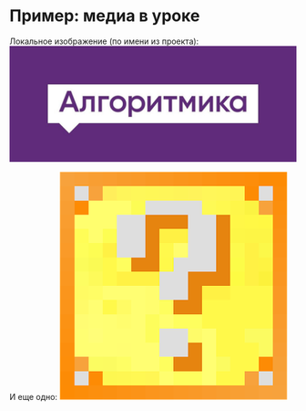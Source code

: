 # Пример: медиа в уроке

Локальное изображение (по имени из проекта):
![](sample.jpg)

И еще одно:
![](lucky.png)
